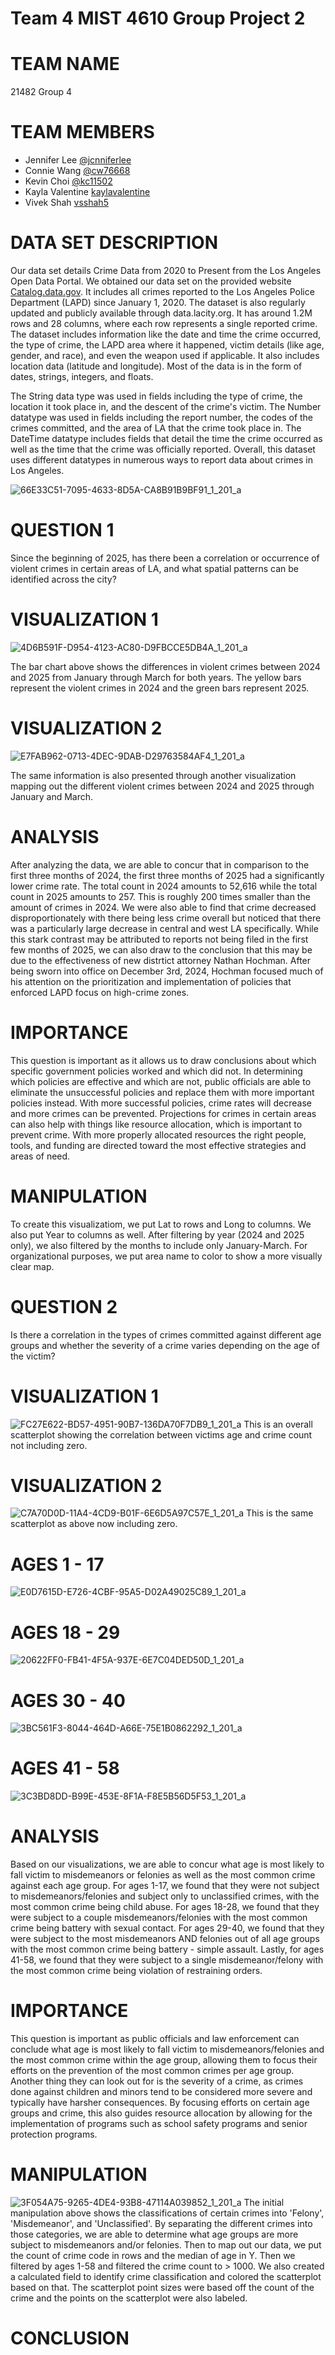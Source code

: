 # Team 4 MIST 4610 Group Project 2

# TEAM NAME
21482 Group 4 


# TEAM MEMBERS
- Jennifer Lee [@jcnniferlee](https://github.com/jcnniferlee/MIST4610GroupProject1.git)
- Connie Wang [@cw76668](https://github.com/cw76668)
- Kevin Choi [@kc11502](https://github.com/kc11502)
- Kayla Valentine [kaylavalentine](https://github.com/kaylavalentine)
- Vivek Shah [vsshah5](https://github.com/vsshah5)

# DATA SET DESCRIPTION
Our data set details Crime Data from 2020 to Present from the Los Angeles Open Data Portal. We obtained our data set on the provided website [Catalog.data.gov](https://catalog.data.gov/dataset/crime-data-from-2020-to-present). It includes all crimes reported to the Los Angeles Police Department (LAPD) since January 1, 2020. The dataset is also regularly updated and publicly available through data.lacity.org. It has around 1.2M rows and 28 columns, where each row represents a single reported crime. The dataset includes information like the date and time the crime occurred, the type of crime, the LAPD area where it happened, victim details (like age, gender, and race), and even the weapon used if applicable. It also includes location data (latitude and longitude). Most of the data is in the form of dates, strings, integers, and floats. 

The String data type was used in fields including the type of crime, the location it took place in, and the descent of the crime's victim. The Number datatype was used in fields including the report number, the codes of the crimes committed, and the area of LA that the crime took place in. The DateTime datatype includes fields that detail the time the crime occurred as well as the time that the crime was officially reported. Overall, this dataset uses different datatypes in numerous ways to report data about crimes in Los Angeles.

![66E33C51-7095-4633-8D5A-CA8B91B9BF91_1_201_a](https://github.com/user-attachments/assets/55969a52-cfb3-4e24-8516-53188b9f68dc)


# QUESTION 1
Since the beginning of 2025, has there been a correlation or occurrence of violent crimes in certain areas of LA, and what spatial patterns can be identified across the city?

# VISUALIZATION 1
![4D6B591F-D954-4123-AC80-D9FBCCE5DB4A_1_201_a](https://github.com/user-attachments/assets/361dab6f-e299-4362-ab77-d9045605bf65)

The bar chart above shows the differences in violent crimes between 2024 and 2025 from January through March for both years. The yellow bars represent the violent crimes in 2024 and the green bars represent 2025. 

# VISUALIZATION 2
![E7FAB962-0713-4DEC-9DAB-D29763584AF4_1_201_a](https://github.com/user-attachments/assets/5e63918c-6fa6-4122-835f-fd7f96c004dd)

The same information is also presented through another visualization mapping out the different violent crimes between 2024 and 2025 through January and March. 

# ANALYSIS 
After analyzing the data, we are able to concur that in comparison to the first three months of 2024, the first three months of 2025 had a significantly lower crime rate. The total count in 2024 amounts to 52,616 while the total count in 2025 amounts to 257. This is roughly 200 times smaller than the amount of crimes in 2024. We were also able to find that crime decreased disproportionately with there being less crime overall but noticed that there was a particularly large decrease in central and west LA specifically. While this stark contrast may be attributed to reports not being filed in the first few months of 2025, we can also draw to the conclusion that this may be due to the effectiveness of new distrtict attorney Nathan Hochman. After being sworn into office on December 3rd, 2024, Hochman focused much of his attention on the prioritization and implementation  of policies that enforced LAPD focus on high-crime zones. 

# IMPORTANCE
This question is important as it allows us to draw conclusions about which specific government policies worked and which did not. In determining which policies are effective and which are not, public officials are able to eliminate the unsuccessful policies and replace them with more important policies instead. With more successful policies, crime rates will decrease and more crimes can be prevented. Projections for crimes in certain areas can also help with things like resource allocation, which is important to prevent crime. With more properly allocated resources the right people, tools, and funding are directed toward the most effective strategies and areas of need.

# MANIPULATION
To create this visualizatiom, we put Lat to rows and Long to columns. We also put Year to columns as well. After filtering by year (2024 and 2025 only), we also filtered by the months to include only January-March. For organizational purposes, we put area name to color to show a more visually clear map. 

# QUESTION 2
Is there a correlation in the types of crimes committed against different age groups and whether the severity of a crime varies depending on the age of the victim?

# VISUALIZATION 1
![FC27E622-BD57-4951-90B7-136DA70F7DB9_1_201_a](https://github.com/user-attachments/assets/2c523cd4-7e01-4932-a01f-63b0d7298db5)
This is an overall scatterplot showing the correlation between victims age and crime count not including zero.

# VISUALIZATION 2
![C7A70D0D-11A4-4CD9-B01F-6E6D5A97C57E_1_201_a](https://github.com/user-attachments/assets/16468b32-e2e8-4b4b-a375-96ed61eb272f)
This is the same scatterplot as above now including zero.

# AGES 1 - 17
![E0D7615D-E726-4CBF-95A5-D02A49025C89_1_201_a](https://github.com/user-attachments/assets/f36048f1-212f-491f-9a28-422bd6729d43)

# AGES 18 - 29
![20622FF0-FB41-4F5A-937E-6E7C04DED50D_1_201_a](https://github.com/user-attachments/assets/9b28d1b7-bca7-41e1-905c-7c2f245cf8f9)

# AGES 30 - 40
![3BC561F3-8044-464D-A66E-75E1B0862292_1_201_a](https://github.com/user-attachments/assets/47a915ea-0030-4305-8fce-ace74c6b55d2)

# AGES 41 - 58
![3C3BD8DD-B99E-453E-8F1A-F8E5B56D5F53_1_201_a](https://github.com/user-attachments/assets/dc7b11fa-5ee0-43d0-a4d8-209ef8f46064)

# ANALYSIS
Based on our visualizations, we are able to concur what age is most likely to fall victim to misdemeanors or felonies as well as the most common crime against each age group. For ages 1-17, we found that they were not subject to misdemeanors/felonies and subject only to unclassified crimes, with the most common crime being child abuse. For ages 18-28, we found that they were subject to a couple misdemeanors/felonies with the most common crime being battery with sexual contact. For ages 29-40, we found that they were subject to the most misdemeanors AND felonies out of all age groups with the most common crime being battery - simple assault. Lastly, for ages 41-58, we found that they were subject to a single misdemeanor/felony with the most common crime being violation of restraining orders.

# IMPORTANCE
This question is important as public officials and law enforcement can conclude what age is most likely to fall victim to misdemeanors/felonies and the most common crime within the age group, allowing them to focus their efforts on the prevention of the most common crimes per age group. Another thing they can look out for is the severity of a crime, as crimes done against children and minors tend to be considered more severe and typically have harsher consequences. By focusing efforts on certain age groups and crime, this also guides resource allocation by allowing for the implementation of programs such as school safety programs and senior protection programs. 

# MANIPULATION
![3F054A75-9265-4DE4-93B8-47114A039852_1_201_a](https://github.com/user-attachments/assets/d9d915f4-f759-4f05-b95a-4cdfc5e046ca)
The initial manipulation above shows the classifications of certain crimes into 'Felony', 'Misdemeanor', and 'Unclassified'. By separating the different crimes into those categories, we are able to determine what age groups are more subject to misdemeanors and/or felonies. Then to map out our data, we put the count of crime code in rows and the median of age in Y. Then we filtered by ages 1-58 and filtered the crime count to > 1000. We also created a calculated field to identify crime classification and colored the scatterplot based on that. The scatterplot point sizes were based off the count of the crime and the points on the scatterplot were also labeled. 

# CONCLUSION








